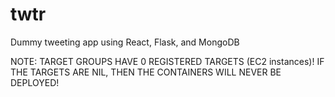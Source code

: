 # twtr
Dummy tweeting app using React, Flask, and MongoDB


NOTE:
TARGET GROUPS HAVE 0 REGISTERED TARGETS (EC2 instances)!
IF THE TARGETS ARE NIL, THEN THE CONTAINERS WILL NEVER BE DEPLOYED!